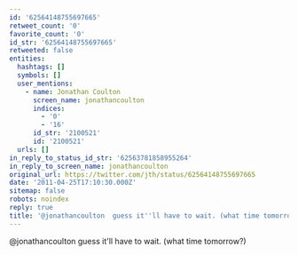 ```yaml
---
id: '62564148755697665'
retweet_count: '0'
favorite_count: '0'
id_str: '62564148755697665'
retweeted: false
entities:
  hashtags: []
  symbols: []
  user_mentions:
    - name: Jonathan Coulton
      screen_name: jonathancoulton
      indices:
        - '0'
        - '16'
      id_str: '2100521'
      id: '2100521'
  urls: []
in_reply_to_status_id_str: '62563781858955264'
in_reply_to_screen_name: jonathancoulton
original_url: https://twitter.com/jth/status/62564148755697665
date: '2011-04-25T17:10:30.000Z'
sitemap: false
robots: noindex
reply: true
title: '@jonathancoulton  guess it''ll have to wait. (what time tomorrow?)'
---
```


@jonathancoulton  guess it'll have to wait. (what time tomorrow?)